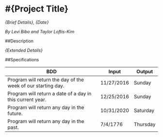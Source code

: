 #{Project Title}
===========================

_{Brief Details}, {Date}_

_By Levi Bibo and Taylor Loftis-Kim_

##Description

_{Extended Details}_



##Specifications

| BDD                                                          | Input      | Output   |
|--------------------------------------------------------------|------------|----------|
| Program will return the day of the week of our starting day. | 11/27/2016 | Sunday   |
| Program will return a date of a day in this current year.    | 12/25/2016 | Sunday   |
| Program will return any day in the future.                   | 10/31/2020 | Saturday |
| Program will return any day in the past.                     | 7/4/1776   | Thursday |

